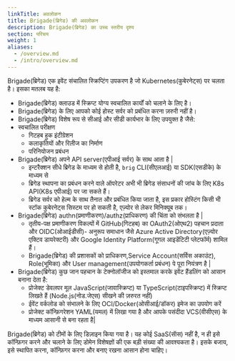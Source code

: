 ```yaml
---
linkTitle: अवलोकन
title: Brigade(ब्रिगेड) की अवलोकन
description: Brigade(ब्रिगेड) का उच्च स्तरीय दृश्य
section: परिचय
weight: 1
aliases: 
  - /overview.md
  - /intro/overview.md
---
```


Brigade(ब्रिगेड) एक इवेंट संचालित स्क्रिप्टिंग उपकरण है जो Kubernetes(कुबेरनेट्स) पर चलता है। इसका मतलब यह है:

- Brigade(ब्रिगेड) क्लाउड में स्क्रिप्ट योग्य स्वचालित कार्यों को चलाने के लिए है।
- Brigade(ब्रिगेड) के लिए आपको कोई होस्ट सर्वर को प्रबंधित करना ज़रुरी नहीं है।
- Brigade(ब्रिगेड) विशेष रूप से सीआई और सीडी कार्यभार के लिए उपयुक्त है जैसे:
- स्वचालित परीक्षण
   - गिटहब हुक इंटीग्रेशन
   - कलाकृतियों और रिलीज का निर्माण
   - परिनियोजन प्रबंधन
- Brigade(ब्रिगेड) अपने API server(एपीआई सर्वर) के साथ आता है |
  - इन्टरैक्शन सीधे ब्रिगेड के माध्यम से होती है, `brig` CLI(सीएलआई) या SDK(एसडीके) के माध्यम से
  - ब्रिगेड स्थापना का प्रबंधन करने वाले ऑपरेटर अभी भी ब्रिगेड संसाधनों की जांच के लिए K8s API(K8s एपीआई) पर जा सकते हैं।
  - ब्रिगेड सर्वर को हेल्म के साथ तैनात और प्रबंधित किया जाता है, इस प्रकार होस्टिंग किसी भी स्टॉक कुबेरनेट्स सिस्टम पर हो सकती है, एज़्योर से लेकर मिनिक्यूब तक।
- Brigade(ब्रिगेड) authn(प्रमाणीकरण)/authz(प्राधिकरण) की चिंता को संभलता है |
  - तृतीय-पक्ष प्रमाणीकरण विकल्पों में GitHub(गिटहब) का OAuth2(ओएथ2) पहचान प्रदाता और OIDC(ओआईडीसी)- अनुरूप समाधान जैसे Azure Active Directory(एज़्योर एक्टिव डायरेक्टरी) और Google Identity Platform(गूगल आइडेंटिटी प्लेटफॉर्म) शामिल हैं।
  - Brigade(ब्रिगेड) की प्रशासकों को प्राधिकरण,Service Account(सर्विस अकाउंट), Role(भूमिका) और User management(उपयोगकर्ता प्रबंधन) पे पूरा नियंत्रण है |
- Brigade(ब्रिगेड) कुछ जान पहचान के टेक्नोलॉजीज को इस्तमाल करके इवेंट हैंडलिंग को आसान बनाना देता है:
  - प्रोजेक्ट डेवलपर मूल JavaScript(जावास्क्रिप्ट) या TypeScript(टाइपस्क्रिप्ट) में स्क्रिप्ट लिखते हैं
  (Node.js(नोड.जेएस) सीखने की ज़रुरत नहीं)
  - ईवेंट वर्कलोड को संभालने के लिए OCI/Docker(ओसीआई/डॉकर) इमेज का उपयोग करें
  - प्रोजेक्ट कॉन्फ़िगरेशन YAML(यमल) में लिखा गया है और आपके पसंदीदा VCS(वीसीएस) के माध्यम आसानी से बना रहता है|

Brigade(ब्रिगेड) को टीमों के लिए डिज़ाइन किया गया है। यह कोई SaaS(सॅास) नहीं है, न ही इसे कॉन्फ़िगर करने और चलाने के लिए डोमेन विशेषज्ञों की एक बड़ी संख्या की आवश्यकता है। इसके बजाय, इसे स्थापित करना, कॉन्फ़िगर करना और बनाए रखना आसान होना चाहिए।